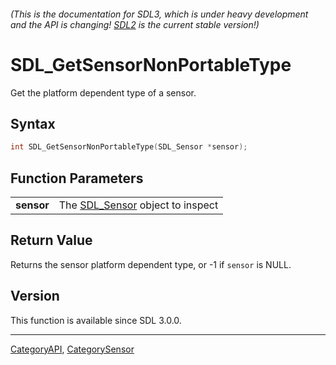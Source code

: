 ###### (This is the documentation for SDL3, which is under heavy development and the API is changing! [SDL2](https://wiki.libsdl.org/SDL2/) is the current stable version!)
# SDL_GetSensorNonPortableType

Get the platform dependent type of a sensor.

## Syntax

```c
int SDL_GetSensorNonPortableType(SDL_Sensor *sensor);

```

## Function Parameters

|                |                                                |
| -------------- | ---------------------------------------------- |
| **sensor**     | The [SDL_Sensor](SDL_Sensor) object to inspect |

## Return Value

Returns the sensor platform dependent type, or -1 if `sensor` is NULL.

## Version

This function is available since SDL 3.0.0.

----
[CategoryAPI](CategoryAPI), [CategorySensor](CategorySensor)

